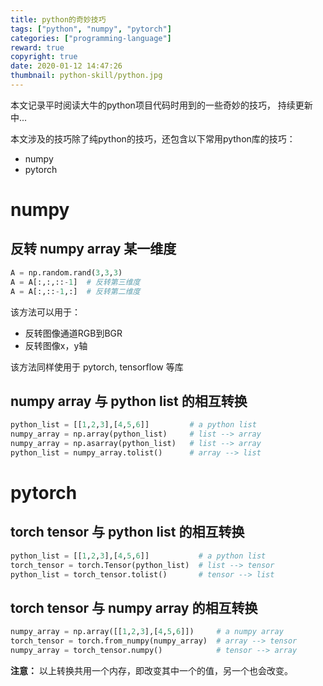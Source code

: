 ```yaml
---
title: python的奇妙技巧
tags: ["python", "numpy", "pytorch"]
categories: ["programming-language"]
reward: true
copyright: true
date: 2020-01-12 14:47:26
thumbnail: python-skill/python.jpg
---
```






本文记录平时阅读大牛的python项目代码时用到的一些奇妙的技巧， 持续更新中...

本文涉及的技巧除了纯python的技巧，还包含以下常用python库的技巧：

+ numpy
+ pytorch

<!--more-->



# numpy

## 反转 numpy array 某一维度

```python
A = np.random.rand(3,3,3)
A = A[:,:,::-1]  # 反转第三维度
A = A[:,::-1,:]  # 反转第二维度
```

该方法可以用于：

+ 反转图像通道RGB到BGR
+ 反转图像x，y轴

该方法同样使用于 pytorch, tensorflow 等库

## numpy array 与 python list 的相互转换

```python
python_list = [[1,2,3],[4,5,6]]         # a python list
numpy_array = np.array(python_list)     # list --> array
numpy_array = np.asarray(python_list)   # list --> array
python_list = numpy_array.tolist()      # array --> list
```





# pytorch

## torch tensor 与 python list 的相互转换

```python
python_list = [[1,2,3],[4,5,6]]           # a python list
torch_tensor = torch.Tensor(python_list)  # list --> tensor
python_list = torch_tensor.tolist()       # tensor --> list
```

## torch tensor 与 numpy array 的相互转换

```python
numpy_array = np.array([[1,2,3],[4,5,6]])     # a numpy array
torch_tensor = torch.from_numpy(numpy_array)  # array --> tensor
numpy_array = torch_tensor.numpy()            # tensor --> array
```

**注意：** 以上转换共用一个内存，即改变其中一个的值，另一个也会改变。

